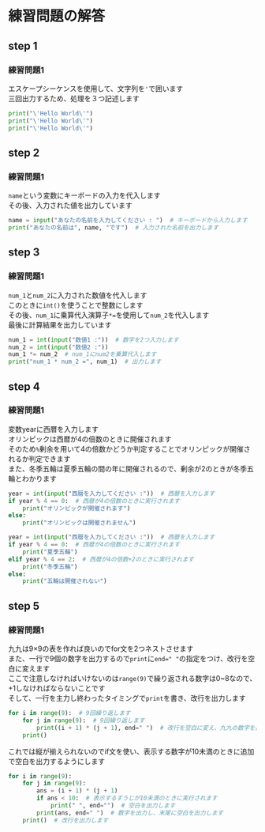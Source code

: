 # 練習問題の解答

## step 1

### 練習問題1

エスケープシーケンスを使用して、文字列を`'`で囲います  
三回出力するため、処理を３つ記述します  

```python
print("\'Hello World\'")
print("\'Hello World\'")
print("\'Hello World\'")
```

## step 2

### 練習問題1

`name`という変数にキーボードの入力を代入します  
その後、入力された値を出力しています  

```python
name = input("あなたの名前を入力してください : ")  # キーボードから入力します
print("あなたの名前は", name, "です")  # 入力された名前を出力します
```

## step 3

### 練習問題1

`num_1`と`num_2`に入力された数値を代入します  
このときに`int()`を使うことで整数にします  
その後、`num_1`に乗算代入演算子`*=`を使用して`num_2`を代入します  
最後に計算結果を出力しています

```python
num_1 = int(input("数値1 :"))  # 数字を2つ入力します
num_2 = int(input("数値2 :"))
num_1 *= num_2  # num_1にnum2を乗算代入します
print("num_1 * num_2 =", num_1)  # 出力します
```

## step 4

### 練習問題1

変数yearに西暦を入力します  
オリンピックは西暦が4の倍数のときに開催されます  
そのため`%`剰余を用いて4の倍数かどうか判定することでオリンピックが開催されるか判定できます  
また、冬季五輪は夏季五輪の間の年に開催されるので、剰余が2のときが冬季五輪とわかります  

```python
year = int(input("西暦を入力してください :"))  # 西暦を入力します
if year % 4 == 0:  # 西暦が4の倍数のときに実行されます
    print("オリンピックが開催されます")
else:
    print("オリンピックは開催されません")
```

```python
year = int(input("西暦を入力してください :"))  # 西暦を入力します
if year % 4 == 0:  # 西暦が4の倍数のときに実行されます
    print("夏季五輪")
elif year % 4 == 2:  # 西暦が4の倍数+2のときに実行されます
    print("冬季五輪")
else:
    print("五輪は開催されない")
```

## step 5

### 練習問題1

九九は9×9の表を作れば良いのでfor文を2つネストさせます  
また、一行で9個の数字を出力するので`print`に`end=" "`の指定をつけ、改行を空白に変えます  
ここで注意しなければいけないのは`range(9)`で繰り返される数字は0~8なので、+1しなければならないことです  
そして、一行を主力し終わったタイミングで`print`を書き、改行を出力します  

```python
for i in range(9):  # 9回繰り返します
    for j in range(9):  # 9回繰り返します
        print((i + 1) * (j + 1), end=" ")  # 改行を空白に変え、九九の数字を出力します
    print()
```

これでは縦が揃えられないのでif文を使い、表示する数字が10未満のときに追加で空白を出力するようにします  

```python
for i in range(9):
    for j in range(9):
        ans = (i + 1) * (j + 1)
        if ans < 10:  # 表示するすうじが10未満のときに実行されます
            print(" ", end="")  # 空白を出力します
        print(ans, end=" ")  # 数字を出力し、末尾に空白を出力します
    print()  # 改行を出力します
```
